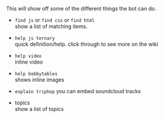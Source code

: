 This will show off some of the different things the bot can do.

- `find js` or `find css` or `find html`  
show a list of matching items.

- `help js ternary`  
quick definition/help. click through to see more on the wiki

- `help video`  
inline video

- `help bobbytables`  
shows inline images

- `explain triphop`
you can embed soundcloud tracks

- topics  
  show a list of topics

